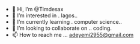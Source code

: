 - 👋 Hi, I’m @Timdesax
- 👀 I’m interested in . lagos..
- 🌱 I’m currently learning . computer science..
- 💞️ I’m looking to collaborate on .. coding.
- 📫 How to reach me ...
adeyemi2955@gmail.com
<!---
Timdesax/Timdesax is a ✨ special ✨ repository because its `README.md` (this file) appears on your GitHub profile.
You can click the Preview link to take a look at your changes.
--->
